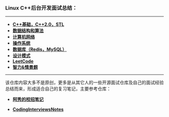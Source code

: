 ### Linux C++后台开发面试总结：

***


* **[C++基础，C++2.0，STL](C++基础，C++2.0，STL.md)**
* **[数据结构和算法](数据结构和算法.md)**
* **[计算机网络](计算机网络.md)**
* **[操作系统](操作系统.md)**
* **[数据库（Redis，MySQL）](数据库（Redis，MySQL）.md)**
* **[设计模式](设计模式.md)**
* **[LeetCode](https://github.com/duycc/leetcode)**
* **[智力&情景题](智力&情景题.md)**

***

该仓库内容大多不是原创，更多是从其它人的一些开源面试仓库及自己的面试经验总结而来，形成适合自己的复习笔记，主要参考仓库：

* **[阿秀的校招笔记](https://github.com/forthespada/InterviewGuide)**

* **[CodingInterviewsNotes](https://github.com/yzhu798/CodingInterviewsNotes)**

